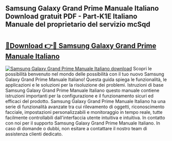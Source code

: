 ## Samsung Galaxy Grand Prime Manuale Italiano Download gratuit PDF - Part-K1E Italiano Manuale del proprietario del servizio mcSqd

# <h2><a href="http://dfgylk.blite.top/?on=Samsung+Galaxy+Grand+Prime+Manuale+Italiano">🔗Download 👉🔴 Samsung Galaxy Grand Prime Manuale Italiano</a></h2>

[![Samsung Galaxy Grand Prime Manuale Italiano download](https://i.imgur.com/lujVjoI.png)](http://dfgylk.blite.top/?on=Samsung+Galaxy+Grand+Prime+Manuale+Italiano)
Scopri le possibilità benvenuto nel mondo delle possibilità con il tuo nuovo Samsung Galaxy Grand Prime Manuale Italiano! Questa guida spiega le funzionalità, le applicazioni e le soluzioni per la risoluzione dei problemi. Istruzioni di base Samsung Galaxy Grand Prime Manuale Italiano questo manuale contiene istruzioni importanti per la configurazione e il funzionamento sicuri ed efficaci del prodotto. Samsung Galaxy Grand Prime Manuale Italiano ha una serie di funzionalità avanzate tra cui rilevamento di oggetti, riconoscimento facciale, impostazioni personalizzabili e monitoraggio in tempo reale, tutte facilmente controllabili dall'interfaccia utente intuitiva e intuitiva. In contatto con noi per il supporto Samsung Galaxy Grand Prime Manuale Italiano. In caso di domande o dubbi, non esitare a contattare il nostro team di assistenza clienti dedicato.
